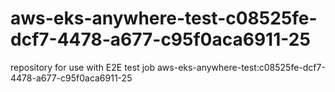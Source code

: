 # aws-eks-anywhere-test-c08525fe-dcf7-4478-a677-c95f0aca6911-25
repository for use with E2E test job aws-eks-anywhere-test:c08525fe-dcf7-4478-a677-c95f0aca6911-25
